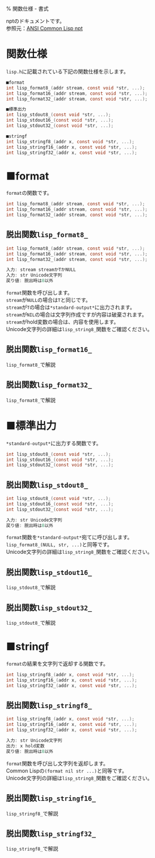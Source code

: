 % 関数仕様 - 書式

nptのドキュメントです。  
参照元：[ANSI Common Lisp npt](index.html)


# 関数仕様

`lisp.h`に記載されている下記の関数仕様を示します。

```c
■format
int lisp_format8_(addr stream, const void *str, ...);
int lisp_format16_(addr stream, const void *str, ...);
int lisp_format32_(addr stream, const void *str, ...);

■標準出力
int lisp_stdout8_(const void *str, ...);
int lisp_stdout16_(const void *str, ...);
int lisp_stdout32_(const void *str, ...);

■stringf
int lisp_stringf8_(addr x, const void *str, ...);
int lisp_stringf16_(addr x, const void *str, ...);
int lisp_stringf32_(addr x, const void *str, ...);
```


# ■format

`format`の関数です。

```c
int lisp_format8_(addr stream, const void *str, ...);
int lisp_format16_(addr stream, const void *str, ...);
int lisp_format32_(addr stream, const void *str, ...);
```


## 脱出関数`lisp_format8_`

```c
int lisp_format8_(addr stream, const void *str, ...);
int lisp_format16_(addr stream, const void *str, ...);
int lisp_format32_(addr stream, const void *str, ...);

入力: stream streamかTかNULL
入力: str Unicode文字列
戻り値: 脱出時は0以外
```

`format`関数を呼び出します。  
`stream`が`NULL`の場合は`T`と同じです。  
`stream`が`T`の場合は`*standard-output*`に出力されます。  
`stream`が`NIL`の場合は文字列作成ですが内容は破棄されます。  
`stream`がhold変数の場合は、内容を使用します。  
Unicode文字列の詳細は`lisp_string8_`関数をご確認ください。


## 脱出関数`lisp_format16_`

`lisp_format8_`で解説


## 脱出関数`lisp_format32_`

`lisp_format8_`で解説


# ■標準出力

`*standard-output*`に出力する関数です。

```c
int lisp_stdout8_(const void *str, ...);
int lisp_stdout16_(const void *str, ...);
int lisp_stdout32_(const void *str, ...);
```


## 脱出関数`lisp_stdout8_`

```c
int lisp_stdout8_(const void *str, ...);
int lisp_stdout16_(const void *str, ...);
int lisp_stdout32_(const void *str, ...);

入力: str Unicode文字列
戻り値: 脱出時は0以外
```

`format`関数を`*standard-output*`宛てに呼び出します。  
`lisp_format8_(NULL, str, ...)`と同等です。  
Unicode文字列の詳細は`lisp_string8_`関数をご確認ください。

## 脱出関数`lisp_stdout16_`

`lisp_stdout8_`で解説


## 脱出関数`lisp_stdout32_`

`lisp_stdout8_`で解説


# ■stringf

`format`の結果を文字列で返却する関数です。

```c
int lisp_stringf8_(addr x, const void *str, ...);
int lisp_stringf16_(addr x, const void *str, ...);
int lisp_stringf32_(addr x, const void *str, ...);
```


## 脱出関数`lisp_stringf8_`

```c
int lisp_stringf8_(addr x, const void *str, ...);
int lisp_stringf16_(addr x, const void *str, ...);
int lisp_stringf32_(addr x, const void *str, ...);

入力: str Unicode文字列
出力: x hold変数
戻り値: 脱出時は0以外
```

`format`関数を呼び出し文字列を返却します。  
Common Lispの`(format nil str ...)`と同等です。  
Unicode文字列の詳細は`lisp_string8_`関数をご確認ください。


## 脱出関数`lisp_stringf16_`

`lisp_stringf8_`で解説


## 脱出関数`lisp_stringf32_`

`lisp_stringf8_`で解説
